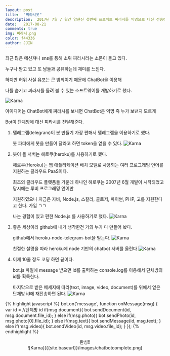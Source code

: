 ```yaml
---
layout: post
title:  "찌라시봇"
description:  2017년 7월 / 월간 양현진 첫번째 프로젝트 찌라시를 익명으로 대신 전송해주는 챗봇
date:   2017-08-21
comments: true
img: 찌라시.png
color: f44336
author: JJIN
---
```

최근 많은 메신져나 sns를 통해 소위 찌라시라는 소문이 돌고 있다.

누구나 받고 있고 또 남들과 공유하는데 재미를 느낀다.

하지만 허위 사실 유포는 큰 범죄이기 때문에 ChatBot을 이용해 

나를 숨기고 찌라시를 돌려 볼 수 있는 소프트웨어를 개발하기로 했다.

![Karna]({{site.baseurl}}/images/챗봇아이디어.png)

아이디어는 ChatBot에게 찌라시를 보내면 ChatBot은 익명 즉 누가 보낸지 모르게

Bot이 단체방에 대신 찌라시를 전달해준다.

1. 텔레그램(telegram)이 봇 만들기 가장 편해서 텔레그램을 이용하기로 했다.

   봇 파더에게 봇을 만들어 달라고 하면 token을 얻을 수 있다.
![Karna]({{site.baseurl}}/images/봇만들기.png)

2. 봇이 돌 서버는 헤로쿠(heroku)를 사용하기로 했다.

   헤로쿠(Heroku)는 웹 애플리케이션 배치 모델로 사용되는 여러 프로그래밍 언어를 지원하는 클라우드 PaaS이다.

   최초의 클라우드 플랫폼들 가운데 하나인 헤로쿠는 2007년 6월 개발이 시작되었고 당시에는 루비 프로그래밍 언어만

   지원하였으나 지금은 자바, Node.js, 스칼라, 클로저, 파이썬, PHP, 고를 지원한다고 한다. 가입 ㄱㄱ

   나는 경험이 있고 편한 Node.js 를 사용하기로 했다.
![Karna]({{site.baseurl}}/images/헤로쿠.png)

3. 좋은 세상이라 github에 내가 생각한건 거의 누가 다 만들어 놨다.
   
   github에서 heroku-node-telegram-bot을 받는다.
![Karna]({{site.baseurl}}/images/chatbotgithub1.png)

   친절한 설명을 따라 heroku에 node 기반의 chatbot 서버를 올린다
![Karna]({{site.baseurl}}/images/chatbotgithub2.png)

4. 이제 10줄 정도 코딩 하면 끝이다.

   bot.js 파일에 message 받으면 id를 출력하는 console.log를 이용해서 단체방의 id를 획득한다.

   마지막으로 받은 메세지에 따라(text, image, video, document)를 위에서 얻은 단체방 id에 재전송하면 된다.
![Karna]({{site.baseurl}}/images/botjs.png)

{% highlight javascript %}
bot.on('message', function onMessage(msg) {
  var id =  //단체방 id
  if(msg.document){
    bot.sendDocument(id, msg.document.file_id);
  }
  else if(msg.photo){
    bot.sendPhoto(id, msg.photo[0].file_id);
  }
  else if(msg.text){
    bot.sendMessage(id, msg.text);
  }
  else if(msg.video){
    bot.sendVideo(id, msg.video.file_id);
  }
});
{% endhighlight %}


<div style="text-align:center" markdown="1">
완성!!<br>
![Karna]({{site.baseurl}}/images/chatbotcomplete.png)
</div>


